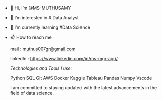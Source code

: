 - 👋 Hi, I’m @MS-MUTHUSAMY
- 👀 I’m interested in # Data Analyst
- 🌱 I’m currently learning  #Data Science
- 📫 How to reach me

  mail : muthus007gr@gmail.com
  
  linkedIn : https://www.linkedin.com/in/ms-mgr-agri/
     

  *Technologies and Tools I use:*
  
  Python SQL Git AWS Docker Kaggle Tableau  Pandas Numpy Vscode 

  I am committed to staying updated with the latest advancements in the field of data science. 


<!---
MS-MUTHUSAMY/MS-MUTHUSAMY is a ✨ special ✨ repository because its `README.md` (this file) appears on your GitHub profile.
You can click the Preview link to take a look at your changes.
--->

